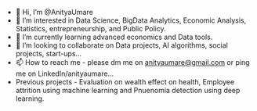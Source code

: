 - 👋 Hi, I’m @AnityaUmare
- 👀 I’m interested in Data Science, BigData Analytics, Economic Analysis, Statistics, entrepreneurship, and Public Policy.
- 🌱 I’m currently learning advanced economics and Data tools. 
- 💞️ I’m looking to collaborate on Data projects, AI algorithms, social projects, start-ups...
- 📫 How to reach me - please dm me on anityaumare@gmail.com or ping me on LinkedIn/anityaumare...
- Previous projects - Evaluation on wealth effect on health, Employee attrition using machine learning and Pnuenomia detection using deep learning.

<!---
AnityaUmare/AnityaUmare is a ✨ special ✨ repository because its `README.md` (this file) appears on your GitHub profile.
You can click the Preview link to take a look at your changes.
--->
